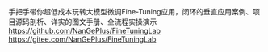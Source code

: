 手把手带你超低成本玩转大模型微调Fine-Tuning应用，闭环的垂直应用案例、项目源码剖析、详实的图文手册、全流程实操演示                           
https://github.com/NanGePlus/FineTuningLab                   
https://gitee.com/NanGePlus/FineTuningLab                 


